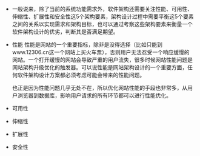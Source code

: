 - 一般说来，除了当前的系统功能需求外，软件架构还需要关注性能、可用性、伸缩性、扩展性和安全性这5个架构要素，架构设计过程中需要平衡这5个要素之间的关系以实现需求和架构目标，也可以通过考察这些架构要素来衡量一个软件架构设计的优劣，判断其是否满足期望。
- 性能
  性能是网站的一个重要指标，除非是没得选择（比如只能到www.12306.cn这一个网站上买火车票），否则用户无法忍受一个响应缓慢的网站。一个打开缓慢的网站会导致严重的用户流失，很多时候网站性能问题是网站架构升级优化的触发器。可以说性能是网站架构设计的一个重要方面，任何软件架构设计方案都必须考虑可能会带来的性能问题。
  
  也正是因为性能问题几乎无处不在，所以优化网站性能的手段也非常多，从用户浏览器到数据库，影响用户请求的所有环节都可以进行性能优化。
- 可用性
- 伸缩性
- 扩展性
- 安全性